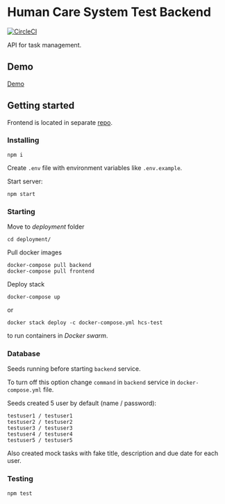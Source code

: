 # Human Care System Test Backend

[![CircleCI](https://circleci.com/gh/deniskublitskiy/hcs-challenge-backend/tree/develop.svg?style=svg)](https://circleci.com/gh/deniskublitskiy/hcs-challenge-backend/tree/develop)

API for task management.

## Demo 

[Demo](https://hcs-test.herokuapp.com/)

## Getting started

Frontend is located in separate [repo](https://github.com/deniskublitskiy/hcs-challenge-frontend-react).

### Installing

```
npm i
```

Create `.env` file with environment variables like `.env.example`.

Start server: 

```
npm start
```

### Starting

Move to _deployment_ folder

```
cd deployment/
```

Pull docker images

```
docker-compose pull backend
docker-compose pull frontend
```

Deploy stack

```
docker-compose up
```

or

```
docker stack deploy -c docker-compose.yml hcs-test
```

to run containers in _Docker swarm_.

### Database

Seeds running before starting `backend` service.

To turn off this option change `command` in `backend` service in `docker-compose.yml` file.

Seeds created 5 user by default (name / password):

```
testuser1 / testuser1
testuser2 / testuser2
testuser3 / testuser3
testuser4 / testuser4
testuser5 / testuser5
```

Also created mock tasks with fake title, description and due date for each user.

### Testing

```
npm test
```
